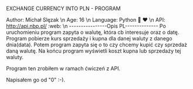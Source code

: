EXCHANGE CURRENCY INTO PLN - PROGRAM

Author: Michał Slęzak \n
Age: 16 \n
Language: Python :snake: :heart: \n
API: http://api.nbp.pl/ :web: \n
----------------Opis PL--------------
Po uruchomieniu program zapyta o walutę, która cb interesuje oraz o datę. Program pobierze kurs sprzedaży i kupna dla danej waluty z danego dnia(data). Potem program zapyta się o to czy chcemy kupić czy sprzedaż daną walutę. Na końcu program wyświetli koszt kupna lub sprzedaży tej waluty.

Program ten zrobiłem w ramach ćwiczeń z API.

Napisałem go od "0" :-).
